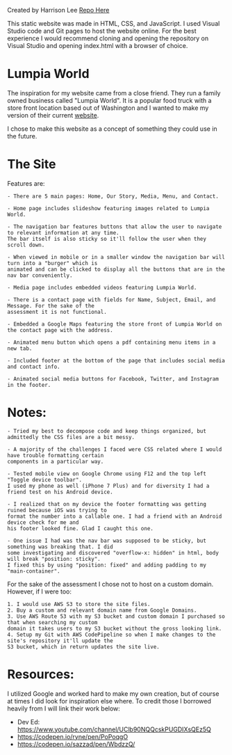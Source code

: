 Created by Harrison Lee
[Repo Here](https://github.com/laharrari/Lumpia-World)

This static website was made in HTML, CSS, and JavaScript. I used Visual Studio code and Git pages to host the
website online. For the best experience I would recommend cloning and opening the repository on Visual Studio and
opening index.html with a browser of choice.

# Lumpia World

The inspiration for my website came from a close friend. They run a family owned business called "Lumpia World".
It is a popular food truck with a store front location based out of Washington and I wanted to make my version
of their current [website](https://www.lumpiaworld.com/).

I chose to make this website as a concept of something they could use in the future.

# The Site

Features are:

    - There are 5 main pages: Home, Our Story, Media, Menu, and Contact.

    - Home page includes slideshow featuring images related to Lumpia World.

    - The navigation bar features buttons that allow the user to navigate to relevant information at any time.
    The bar itself is also sticky so it'll follow the user when they scroll down.

    - When viewed in mobile or in a smaller window the navigation bar will turn into a "burger" which is
    animated and can be clicked to display all the buttons that are in the nav bar conveniently.

    - Media page includes embedded videos featuring Lumpia World.

    - There is a contact page with fields for Name, Subject, Email, and Message. For the sake of the
    assessment it is not functional.

    - Embedded a Google Maps featuring the store front of Lumpia World on the contact page with the address.

    - Animated menu button which opens a pdf containing menu items in a new tab.

    - Included footer at the bottom of the page that includes social media and contact info.

    - Animated social media buttons for Facebook, Twitter, and Instagram in the footer.

# Notes:

    - Tried my best to decompose code and keep things organized, but admittedly the CSS files are a bit messy.

    - A majority of the challenges I faced were CSS related where I would have trouble formatting certain
    components in a particular way.

    - Tested mobile view on Google Chrome using F12 and the top left "Toggle device toolbar".
    I used my phone as well (iPhone 7 Plus) and for diversity I had a friend test on his Android device.

    - I realized that on my device the footer formatting was getting ruined because iOS was trying to
    format the number into a callable one. I had a friend with an Android device check for me and
    his footer looked fine. Glad I caught this one.

    - One issue I had was the nav bar was supposed to be sticky, but something was breaking that. I did
    some investigating and discovered "overflow-x: hidden" in html, body will break "position: sticky".
    I fixed this by using "position: fixed" and adding padding to my "main-container".

For the sake of the assessment I chose not to host on a custom domain. However, if I were too:

    1. I would use AWS S3 to store the site files.
    2. Buy a custom and relevant domain name from Google Domains.
    3. Use AWS Route 53 with my S3 bucket and custom domain I purchased so that when searching my custom
    domain it takes users to my S3 bucket without the gross looking link.
    4. Setup my Git with AWS CodePipeline so when I make changes to the site's repository it'll update the
    S3 bucket, which in return updates the site live.

# Resources:

I utilized Google and worked hard to make my own creation, but of course at times I did look for inspiration else where.
To credit those I borrowed heavily from I will link their work below:

- Dev Ed: https://www.youtube.com/channel/UClb90NQQcskPUGDIXsQEz5Q
- https://codepen.io/ryne/pen/PoPoqgO
- https://codepen.io/sazzad/pen/WbdzzQ/
